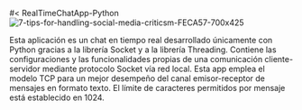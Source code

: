 #< RealTimeChatApp-Python
![7-tips-for-handling-social-media-criticsm-FECA57-700x425](https://github.com/ADRIDEV2024/RealTimeChatApp-Python/assets/163412333/87574a5b-d8ef-4d6b-bf15-ef1b3130e49a)


Esta aplicación es un chat en tiempo real desarrollado únicamente con Python gracias a la librería Socket y a la librería Threading. Contiene las configuraciones y las funcionalidades propias de una comunicación cliente-servidor mediante protocolo Socket vía red local. Esta app emplea el modelo TCP para un mejor desempeño del canal emisor-receptor de mensajes en formato texto. El límite de caracteres permitidos por mensaje está establecido en 1024.
